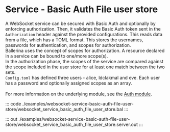 # Service - Basic Auth File user store

A WebSocket service can be secured with Basic Auth and optionally by
enforcing authorization. Then, it validates the Basic Auth token sent in the
`Authorization` header against the provided configurations. This reads data
from a file, which has a TOML format. This stores the usernames, passwords
for authentication, and scopes for authorization.<br/>
Ballerina uses the concept of scopes for authorization. A resource declared
in a service can be bound to one/more scope(s).<br/>
In the authorization phase, the scopes of the service are compared
against the scope included in the user store for at least one match between
the two sets.<br/>
`Config.toml` has defined three users - alice, ldclakmal and eve. Each user has a
password and optionally assigned scopes as an array.<br/><br/>
For more information on the underlying module,
see the [Auth module](https://docs.central.ballerina.io/ballerina/auth/latest/).


::: code ./examples/websocket-service-basic-auth-file-user-store/websocket_service_basic_auth_file_user_store.bal :::

::: out ./examples/websocket-service-basic-auth-file-user-store/websocket_service_basic_auth_file_user_store.server.out :::